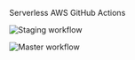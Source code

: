 Serverless AWS GitHub Actions

![Staging workflow](https://github.com/rv-rmiranda/serverless_aws_github_actions/workflows/Staging%20workflow/badge.svg?branch=staging)

![Master workflow](https://github.com/rv-rmiranda/serverless_aws_github_actions/workflows/Master%20workflow/badge.svg?branch=master)

